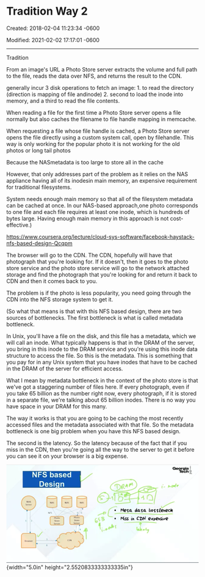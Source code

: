 # Tradition Way 2

Created: 2018-02-04 11:23:34 -0600

Modified: 2021-02-02 17:17:01 -0600

---

Tradition



From an image's URL a Photo Store server extracts the volume and full path to the file, reads the data over NFS, and returns the result to the CDN.



generally incur 3 disk operations to fetch an image: 1. to read the directory (direction is mapping of file andinode) 2. second to load the inode into memory, and a third to read the file contents.



When reading a file for the first time a Photo Store server opens a file normally but also caches the filename to file handle mapping in memcache.



When requesting a file whose file handle is cached, a Photo Store server opens the file directly using a custom system call, open by filehandle. This way is only working for the popular photo it is not working for the old photos or long tail photos



Because the NASmetadata is too large to store all in the cache



However, that only addresses part of the problem as it relies on the NAS appliance having all of its inodesin main memory, an expensive requirement for traditional filesystems.



System needs enough main memory so that all of the filesystem metadata can be cached at once. In our NAS-based approach,one photo corresponds to one file and each file requires at least one inode, which is hundreds of bytes large. Having enough main memory in this approach is not cost-effective.)







<https://www.coursera.org/lecture/cloud-sys-software/facebook-haystack-nfs-based-design-Qcqpm>



The browser will go to the CDN. The CDN, hopefully will have that photograph that you're looking for. If it doesn't, then it goes to the photo store service and the photo store service will go to the network attached storage and find the photograph that you're looking for and return it back to CDN and then it comes back to you.



The problem is if the photo is less popularity, you need going through the CDN into the NFS storage system to get it.



(So what that means is that with this NFS based design, there are two sources of bottlenecks. The first bottleneck is what is called metadata bottleneck.



In Unix, you'll have a file on the disk, and this file has a metadata, which we will call an inode. What typically happens is that in the DRAM of the server, you bring in this inode to the DRAM service and you're using this inode data structure to access the file. So this is the metadata. This is something that you pay for in any Unix system that you have inodes that have to be cached in the DRAM of the server for efficient access.

What I mean by metadata bottleneck in the context of the photo store is that we've got a staggering number of files here. If every photograph, even if you take 65 billion as the number right now, every photograph, if it is stored in a separate file, we're talking about 65 billion inodes. There is no way you have space in your DRAM for this many.

The way it works is that you are going to be caching the most recently accessed files and the metadata associated with that file. So the metadata bottleneck is one big problem when you have this NFS based design.

The second is the latency. So the latency because of the fact that if you miss in the CDN, then you're going all the way to the server to get it before you can see it on your browser is a big expense.





![NFS based Desi n • data bottletteck • t-•tss CDN exeenscve ](../../media/Twitter-^M-Insgram-Instagram-Tradition-Way-2-image1.png){width="5.0in" height="2.5520833333333335in"}

